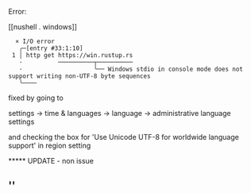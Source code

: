 Error:

[[nushell . windows]]

```nu
  × I/O error
   ╭─[entry #33:1:10]
 1 │ http get https://win.rustup.rs
   ·          ──────────┬──────────
   ·                    ╰── Windows stdio in console mode does not support writing non-UTF-8 byte sequences
   ╰────
```

fixed by going to

settings -> time & languages -> language -> administrative language settings

and checking the box for 'Use Unicode UTF-8 for worldwide language support' in region setting


***** UPDATE - non issue

''
---
